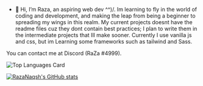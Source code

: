 - 👋 Hi, I’m Raza, an aspiring web dev  ^^)/.
Im learning to fly in the world of coding and development, and making the leap from being a beginner to spreading my wings in this realm. 
My current projects doesnt have the readme files cuz they dont contain best practices; I plan to write them in the intermediate projects that Ill make sooner.
Currently I use vanilla js and css, but im Learning some frameworks such as tailwind and Sass.

You can contact me at Discord (RaZa #4999).
<!---
RazaNaqsh/RazaNaqsh is a ✨ special ✨ repository because its `README.md` (this file) appears on your GitHub profile.
You can click the Preview link to take a look at your changes.
--->
![Top Languages Card](https://github-readme-stats.vercel.app/api/top-langs/?username=RazaNaqsh)

[![RazaNaqsh's GitHub stats](https://github-readme-stats.vercel.app/api?username=RazaNaqsh)](https://github.com/RazaNaqsh/github-readme-stats)
